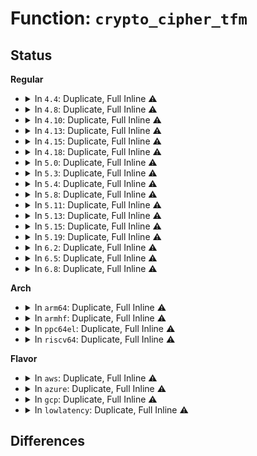 # Function: <code>crypto_cipher_tfm</code>

## Status
<b>Regular</b>
<ul>
<li>
<details>
<summary>In <code>4.4</code>: Duplicate, Full Inline ⚠️</summary>

**Collision:** Static Duplication

**Inline:** Full

**Transformation:** False

**Instances:**

```
In crypto/ecb.c (ffffffff813a9046)
Location: include/linux/crypto.h:1450
Inline: True
Inline callers:
  - crypto/ecb.c:crypto_ecb_exit_tfm
```
```
In crypto/cbc.c (ffffffff813a9216)
Location: include/linux/crypto.h:1450
Inline: True
Inline callers:
  - crypto/cbc.c:crypto_cbc_exit_tfm
```
```
In net/ipv4/tcp_fastopen.c (ffffffff817826cd)
Location: include/linux/crypto.h:1450
Inline: True
Inline callers:
  - net/ipv4/tcp_fastopen.c:tcp_fastopen_ctx_free
  - net/ipv4/tcp_fastopen.c:tcp_fastopen_reset_cipher
```
</details>
</li>
<li>
<details>
<summary>In <code>4.8</code>: Duplicate, Full Inline ⚠️</summary>

**Collision:** Static Duplication

**Inline:** Full

**Transformation:** False

**Instances:**

```
In crypto/ecb.c (ffffffff813e7016)
Location: include/linux/crypto.h:1407
Inline: True
Inline callers:
  - crypto/ecb.c:crypto_ecb_exit_tfm
```
```
In crypto/cbc.c (ffffffff813e71d6)
Location: include/linux/crypto.h:1407
Inline: True
Inline callers:
  - crypto/cbc.c:crypto_cbc_exit_tfm
```
```
In crypto/xts.c (ffffffff813e85bd)
Location: include/linux/crypto.h:1407
Inline: True
Inline callers:
  - crypto/xts.c:exit_tfm
  - crypto/xts.c:exit_tfm
  - crypto/xts.c:init_tfm
  - crypto/xts.c:init_tfm
```
```
In crypto/ctr.c (ffffffff813e8c36)
Location: include/linux/crypto.h:1407
Inline: True
Inline callers:
  - crypto/ctr.c:crypto_ctr_exit_tfm
```
```
In crypto/drbg.c (0)
Location: include/linux/crypto.h:1407
Inline: True
```
```
In net/ipv4/tcp_fastopen.c (ffffffff817efe73)
Location: include/linux/crypto.h:1407
Inline: True
Inline callers:
  - net/ipv4/tcp_fastopen.c:tcp_fastopen_reset_cipher
  - net/ipv4/tcp_fastopen.c:tcp_fastopen_ctx_free
```
</details>
</li>
<li>
<details>
<summary>In <code>4.10</code>: Duplicate, Full Inline ⚠️</summary>

**Collision:** Static Duplication

**Inline:** Full

**Transformation:** False

**Instances:**

```
In crypto/ecb.c (ffffffff813ffdc6)
Location: include/linux/crypto.h:1410
Inline: True
Inline callers:
  - crypto/ecb.c:crypto_ecb_exit_tfm
```
```
In crypto/cbc.c (ffffffff813fffb6)
Location: include/linux/crypto.h:1410
Inline: True
Inline callers:
  - crypto/cbc.c:crypto_cbc_exit_tfm
```
```
In crypto/xts.c (ffffffff814011fa)
Location: include/linux/crypto.h:1410
Inline: True
Inline callers:
  - crypto/xts.c:exit_tfm
```
```
In crypto/ctr.c (ffffffff81402246)
Location: include/linux/crypto.h:1410
Inline: True
Inline callers:
  - crypto/ctr.c:crypto_ctr_exit_tfm
```
```
In crypto/drbg.c (0)
Location: include/linux/crypto.h:1410
Inline: True
```
```
In net/ipv4/tcp_fastopen.c (ffffffff81820883)
Location: include/linux/crypto.h:1410
Inline: True
Inline callers:
  - net/ipv4/tcp_fastopen.c:tcp_fastopen_reset_cipher
  - net/ipv4/tcp_fastopen.c:tcp_fastopen_ctx_free
```
</details>
</li>
<li>
<details>
<summary>In <code>4.13</code>: Duplicate, Full Inline ⚠️</summary>

**Collision:** Static Duplication

**Inline:** Full

**Transformation:** False

**Instances:**

```
In fs/crypto/crypto.c (0)
Location: include/linux/crypto.h:1410
Inline: True
```
```
In fs/crypto/keyinfo.c (ffffffff812ad81a)
Location: include/linux/crypto.h:1410
Inline: True
```
```
In crypto/ecb.c (ffffffff8140d0d6)
Location: include/linux/crypto.h:1410
Inline: True
Inline callers:
  - crypto/ecb.c:crypto_ecb_exit_tfm
```
```
In crypto/cbc.c (ffffffff8140d2c6)
Location: include/linux/crypto.h:1410
Inline: True
Inline callers:
  - crypto/cbc.c:crypto_cbc_exit_tfm
```
```
In crypto/xts.c (ffffffff8140e68a)
Location: include/linux/crypto.h:1410
Inline: True
Inline callers:
  - crypto/xts.c:exit_tfm
```
```
In crypto/ctr.c (ffffffff8140f366)
Location: include/linux/crypto.h:1410
Inline: True
Inline callers:
  - crypto/ctr.c:crypto_ctr_exit_tfm
```
```
In crypto/drbg.c (0)
Location: include/linux/crypto.h:1410
Inline: True
```
```
In net/ipv4/tcp_fastopen.c (ffffffff81840d93)
Location: include/linux/crypto.h:1410
Inline: True
Inline callers:
  - net/ipv4/tcp_fastopen.c:tcp_fastopen_reset_cipher
  - net/ipv4/tcp_fastopen.c:tcp_fastopen_ctx_free
```
</details>
</li>
<li>
<details>
<summary>In <code>4.15</code>: Duplicate, Full Inline ⚠️</summary>

**Collision:** Static Duplication

**Inline:** Full

**Transformation:** False

**Instances:**

```
In fs/crypto/crypto.c (0)
Location: include/linux/crypto.h:1458
Inline: True
```
```
In fs/crypto/keyinfo.c (ffffffff812d0d0a)
Location: include/linux/crypto.h:1458
Inline: True
```
```
In crypto/ecb.c (ffffffff81435b46)
Location: include/linux/crypto.h:1458
Inline: True
Inline callers:
  - crypto/ecb.c:crypto_ecb_exit_tfm
```
```
In crypto/cbc.c (ffffffff81435d36)
Location: include/linux/crypto.h:1458
Inline: True
Inline callers:
  - crypto/cbc.c:crypto_cbc_exit_tfm
```
```
In crypto/xts.c (ffffffff8143715a)
Location: include/linux/crypto.h:1458
Inline: True
Inline callers:
  - crypto/xts.c:exit_tfm
```
```
In crypto/ctr.c (ffffffff81437d76)
Location: include/linux/crypto.h:1458
Inline: True
Inline callers:
  - crypto/ctr.c:crypto_ctr_exit_tfm
```
```
In crypto/drbg.c (0)
Location: include/linux/crypto.h:1458
Inline: True
```
```
In net/ipv4/tcp_fastopen.c (ffffffff818c061a)
Location: include/linux/crypto.h:1458
Inline: True
Inline callers:
  - net/ipv4/tcp_fastopen.c:tcp_fastopen_reset_cipher
  - net/ipv4/tcp_fastopen.c:tcp_fastopen_ctx_free
```
</details>
</li>
<li>
<details>
<summary>In <code>4.18</code>: Duplicate, Full Inline ⚠️</summary>

**Collision:** Static Duplication

**Inline:** Full

**Transformation:** False

**Instances:**

```
In fs/crypto/crypto.c (ffffffff812fa431)
Location: include/linux/crypto.h:1471
Inline: True
Inline callers:
  - fs/crypto/crypto.c:fscrypt_do_page_crypto
```
```
In fs/crypto/keyinfo.c (ffffffff812fb85a)
Location: include/linux/crypto.h:1471
Inline: True
```
```
In crypto/ecb.c (ffffffff814686b5)
Location: include/linux/crypto.h:1471
Inline: True
Inline callers:
  - crypto/ecb.c:crypto_ecb_exit_tfm
  - crypto/ecb.c:crypto_ecb_setkey
```
```
In crypto/cbc.c (ffffffff814688c5)
Location: include/linux/crypto.h:1471
Inline: True
Inline callers:
  - crypto/cbc.c:crypto_cbc_exit_tfm
  - crypto/cbc.c:crypto_cbc_decrypt
  - crypto/cbc.c:crypto_cbc_decrypt
  - crypto/cbc.c:crypto_cbc_setkey
```
```
In crypto/xts.c (ffffffff8146998a)
Location: include/linux/crypto.h:1471
Inline: True
Inline callers:
  - crypto/xts.c:exit_tfm
  - crypto/xts.c:init_crypt
```
```
In crypto/ctr.c (ffffffff8146a6d5)
Location: include/linux/crypto.h:1471
Inline: True
Inline callers:
  - crypto/ctr.c:crypto_ctr_exit_tfm
  - crypto/ctr.c:crypto_ctr_crypt
  - crypto/ctr.c:crypto_ctr_setkey
```
```
In crypto/drbg.c (ffffffff8146fc16)
Location: include/linux/crypto.h:1471
Inline: True
Inline callers:
  - crypto/drbg.c:drbg_fini_sym_kernel
  - crypto/drbg.c:drbg_ctr_df
  - crypto/drbg.c:drbg_ctr_df
```
```
In net/ipv4/tcp_fastopen.c (ffffffff819165fc)
Location: include/linux/crypto.h:1471
Inline: True
Inline callers:
  - net/ipv4/tcp_fastopen.c:tcp_try_fastopen
  - net/ipv4/tcp_fastopen.c:tcp_try_fastopen
  - net/ipv4/tcp_fastopen.c:tcp_try_fastopen
  - net/ipv4/tcp_fastopen.c:tcp_fastopen_reset_cipher
  - net/ipv4/tcp_fastopen.c:tcp_fastopen_reset_cipher
  - net/ipv4/tcp_fastopen.c:tcp_fastopen_ctx_free
```
</details>
</li>
<li>
<details>
<summary>In <code>5.0</code>: Duplicate, Full Inline ⚠️</summary>

**Collision:** Static Duplication

**Inline:** Full

**Transformation:** False

**Instances:**

```
In fs/crypto/crypto.c (ffffffff8130f5aa)
Location: include/linux/crypto.h:1656
Inline: True
Inline callers:
  - fs/crypto/crypto.c:fscrypt_generate_iv
```
```
In fs/crypto/keyinfo.c (ffffffff813110a7)
Location: include/linux/crypto.h:1656
Inline: True
Inline callers:
  - fs/crypto/keyinfo.c:put_crypt_info
```
```
In crypto/ecb.c (ffffffff81486325)
Location: include/linux/crypto.h:1656
Inline: True
Inline callers:
  - crypto/ecb.c:crypto_ecb_exit_tfm
  - crypto/ecb.c:crypto_ecb_setkey
```
```
In crypto/cbc.c (ffffffff81486535)
Location: include/linux/crypto.h:1656
Inline: True
Inline callers:
  - crypto/cbc.c:crypto_cbc_exit_tfm
  - crypto/cbc.c:crypto_cbc_decrypt
  - crypto/cbc.c:crypto_cbc_decrypt
  - crypto/cbc.c:crypto_cbc_setkey
```
```
In crypto/xts.c (ffffffff8148774a)
Location: include/linux/crypto.h:1656
Inline: True
Inline callers:
  - crypto/xts.c:exit_tfm
```
```
In crypto/ctr.c (ffffffff81487f35)
Location: include/linux/crypto.h:1656
Inline: True
Inline callers:
  - crypto/ctr.c:crypto_ctr_exit_tfm
  - crypto/ctr.c:crypto_ctr_crypt
  - crypto/ctr.c:crypto_ctr_setkey
```
```
In crypto/drbg.c (ffffffff8148d5f6)
Location: include/linux/crypto.h:1656
Inline: True
Inline callers:
  - crypto/drbg.c:drbg_fini_sym_kernel
  - crypto/drbg.c:drbg_ctr_df
  - crypto/drbg.c:drbg_ctr_df
```
```
In net/ipv4/tcp_fastopen.c (ffffffff81944d9c)
Location: include/linux/crypto.h:1656
Inline: True
Inline callers:
  - net/ipv4/tcp_fastopen.c:tcp_try_fastopen
  - net/ipv4/tcp_fastopen.c:tcp_try_fastopen
  - net/ipv4/tcp_fastopen.c:tcp_try_fastopen
  - net/ipv4/tcp_fastopen.c:tcp_fastopen_reset_cipher
  - net/ipv4/tcp_fastopen.c:tcp_fastopen_reset_cipher
  - net/ipv4/tcp_fastopen.c:tcp_fastopen_ctx_free
```
</details>
</li>
<li>
<details>
<summary>In <code>5.3</code>: Duplicate, Full Inline ⚠️</summary>

**Collision:** Static Duplication

**Inline:** Full

**Transformation:** False

**Instances:**

```
In fs/crypto/crypto.c (ffffffff81336aca)
Location: include/linux/crypto.h:1653
Inline: True
Inline callers:
  - fs/crypto/crypto.c:fscrypt_generate_iv
```
```
In fs/crypto/keyinfo.c (ffffffff81338426)
Location: include/linux/crypto.h:1653
Inline: True
Inline callers:
  - fs/crypto/keyinfo.c:put_crypt_info
```
```
In crypto/skcipher.c (ffffffff814a8f35)
Location: include/linux/crypto.h:1653
Inline: True
Inline callers:
  - crypto/skcipher.c:skcipher_exit_tfm_simple
  - crypto/skcipher.c:skcipher_setkey_simple
```
```
In crypto/ecb.c (0)
Location: include/linux/crypto.h:1653
Inline: True
```
```
In crypto/cbc.c (ffffffff814b466e)
Location: include/linux/crypto.h:1653
Inline: True
Inline callers:
  - crypto/cbc.c:crypto_cbc_decrypt
  - crypto/cbc.c:crypto_cbc_decrypt
```
```
In crypto/xts.c (ffffffff814b543a)
Location: include/linux/crypto.h:1653
Inline: True
Inline callers:
  - crypto/xts.c:exit_tfm
```
```
In crypto/ctr.c (ffffffff814b611f)
Location: include/linux/crypto.h:1653
Inline: True
Inline callers:
  - crypto/ctr.c:crypto_ctr_crypt
```
```
In crypto/drbg.c (ffffffff814baf76)
Location: include/linux/crypto.h:1653
Inline: True
Inline callers:
  - crypto/drbg.c:drbg_fini_sym_kernel
  - crypto/drbg.c:drbg_ctr_df
  - crypto/drbg.c:drbg_ctr_df
```
</details>
</li>
<li>
<details>
<summary>In <code>5.4</code>: Duplicate, Full Inline ⚠️</summary>

**Collision:** Static Duplication

**Inline:** Full

**Transformation:** False

**Instances:**

```
In fs/crypto/crypto.c (ffffffff8134a642)
Location: include/linux/crypto.h:1653
Inline: True
Inline callers:
  - fs/crypto/crypto.c:fscrypt_generate_iv
```
```
In fs/crypto/keysetup.c (ffffffff8134d6c0)
Location: include/linux/crypto.h:1653
Inline: True
Inline callers:
  - fs/crypto/keysetup.c:put_crypt_info
  - fs/crypto/keysetup.c:fscrypt_set_derived_key
```
```
In crypto/skcipher.c (ffffffff814c3b95)
Location: include/linux/crypto.h:1653
Inline: True
Inline callers:
  - crypto/skcipher.c:skcipher_exit_tfm_simple
  - crypto/skcipher.c:skcipher_setkey_simple
```
```
In crypto/ecb.c (0)
Location: include/linux/crypto.h:1653
Inline: True
```
```
In crypto/cbc.c (ffffffff814cd3de)
Location: include/linux/crypto.h:1653
Inline: True
Inline callers:
  - crypto/cbc.c:crypto_cbc_decrypt
  - crypto/cbc.c:crypto_cbc_decrypt
```
```
In crypto/xts.c (ffffffff814ce68a)
Location: include/linux/crypto.h:1653
Inline: True
Inline callers:
  - crypto/xts.c:exit_tfm
  - crypto/xts.c:init_crypt
```
```
In crypto/ctr.c (ffffffff814cf31f)
Location: include/linux/crypto.h:1653
Inline: True
Inline callers:
  - crypto/ctr.c:crypto_ctr_crypt
```
```
In crypto/drbg.c (ffffffff814d3d46)
Location: include/linux/crypto.h:1653
Inline: True
Inline callers:
  - crypto/drbg.c:drbg_fini_sym_kernel
  - crypto/drbg.c:drbg_ctr_df
  - crypto/drbg.c:drbg_ctr_df
```
</details>
</li>
<li>
<details>
<summary>In <code>5.8</code>: Duplicate, Full Inline ⚠️</summary>

**Collision:** Static Duplication

**Inline:** Full

**Transformation:** False

**Instances:**

```
In crypto/cipher.c (ffffffff8151f4a8)
Location: include/linux/crypto.h:759
Inline: True
Inline callers:
  - crypto/cipher.c:crypto_cipher_decrypt_one
  - crypto/cipher.c:crypto_cipher_encrypt_one
  - crypto/cipher.c:crypto_cipher_setkey
  - crypto/cipher.c:setkey_unaligned
```
```
In crypto/skcipher.c (ffffffff81522c25)
Location: include/linux/crypto.h:759
Inline: True
Inline callers:
  - crypto/skcipher.c:skcipher_exit_tfm_simple
```
```
In crypto/ecb.c (ffffffff8152c599)
Location: include/linux/crypto.h:759
Inline: True
Inline callers:
  - crypto/ecb.c:crypto_ecb_crypt
```
```
In crypto/xts.c (ffffffff8152da8a)
Location: include/linux/crypto.h:759
Inline: True
Inline callers:
  - crypto/xts.c:exit_tfm
```
```
In crypto/ctr.c (ffffffff8152e511)
Location: include/linux/crypto.h:759
Inline: True
Inline callers:
  - crypto/ctr.c:crypto_ctr_crypt
```
```
In crypto/drbg.c (ffffffff81533096)
Location: include/linux/crypto.h:759
Inline: True
Inline callers:
  - crypto/drbg.c:drbg_fini_sym_kernel
```
</details>
</li>
<li>
<details>
<summary>In <code>5.11</code>: Duplicate, Full Inline ⚠️</summary>

**Collision:** Static Duplication

**Inline:** Full

**Transformation:** False

**Instances:**

```
In crypto/cipher.c (ffffffff8153c308)
Location: include/linux/crypto.h:795
Inline: True
Inline callers:
  - crypto/cipher.c:crypto_cipher_decrypt_one
  - crypto/cipher.c:crypto_cipher_encrypt_one
  - crypto/cipher.c:crypto_cipher_setkey
  - crypto/cipher.c:setkey_unaligned
```
```
In crypto/skcipher.c (ffffffff8153fb75)
Location: include/linux/crypto.h:795
Inline: True
Inline callers:
  - crypto/skcipher.c:skcipher_exit_tfm_simple
```
```
In crypto/ecb.c (ffffffff81549589)
Location: include/linux/crypto.h:795
Inline: True
Inline callers:
  - crypto/ecb.c:crypto_ecb_crypt
```
```
In crypto/cbc.c (ffffffff815499e7)
Location: include/linux/crypto.h:795
Inline: True
Inline callers:
  - crypto/cbc.c:crypto_cbc_decrypt_inplace
  - crypto/cbc.c:crypto_cbc_decrypt_segment
```
```
In crypto/xts.c (ffffffff8154aa5a)
Location: include/linux/crypto.h:795
Inline: True
Inline callers:
  - crypto/xts.c:xts_exit_tfm
```
```
In crypto/ctr.c (ffffffff8154b4b1)
Location: include/linux/crypto.h:795
Inline: True
Inline callers:
  - crypto/ctr.c:crypto_ctr_crypt
```
```
In crypto/drbg.c (ffffffff8154ffe6)
Location: include/linux/crypto.h:795
Inline: True
Inline callers:
  - crypto/drbg.c:drbg_fini_sym_kernel
```
</details>
</li>
<li>
<details>
<summary>In <code>5.13</code>: Duplicate, Full Inline ⚠️</summary>

**Collision:** Static Duplication

**Inline:** Full

**Transformation:** False

**Instances:**

```
In crypto/cipher.c (ffffffff815449f8)
Location: include/crypto/internal/cipher.h:66
Inline: True
Inline callers:
  - crypto/cipher.c:crypto_cipher_decrypt_one
  - crypto/cipher.c:crypto_cipher_encrypt_one
  - crypto/cipher.c:crypto_cipher_setkey
  - crypto/cipher.c:setkey_unaligned
```
```
In crypto/skcipher.c (ffffffff815480e5)
Location: include/crypto/internal/cipher.h:66
Inline: True
Inline callers:
  - crypto/skcipher.c:skcipher_exit_tfm_simple
```
```
In crypto/ecb.c (ffffffff81551c84)
Location: include/crypto/internal/cipher.h:66
Inline: True
Inline callers:
  - crypto/ecb.c:crypto_ecb_crypt
```
```
In crypto/cbc.c (ffffffff815520fd)
Location: include/crypto/internal/cipher.h:66
Inline: True
Inline callers:
  - crypto/cbc.c:crypto_cbc_decrypt
```
```
In crypto/xts.c (ffffffff8155307a)
Location: include/crypto/internal/cipher.h:66
Inline: True
Inline callers:
  - crypto/xts.c:xts_exit_tfm
```
```
In crypto/ctr.c (ffffffff81553ad0)
Location: include/crypto/internal/cipher.h:66
Inline: True
Inline callers:
  - crypto/ctr.c:crypto_ctr_crypt
```
```
In crypto/drbg.c (ffffffff815587e6)
Location: include/crypto/internal/cipher.h:66
Inline: True
Inline callers:
  - crypto/drbg.c:drbg_fini_sym_kernel
```
</details>
</li>
<li>
<details>
<summary>In <code>5.15</code>: Duplicate, Full Inline ⚠️</summary>

**Collision:** Static Duplication

**Inline:** Full

**Transformation:** False

**Instances:**

```
In crypto/cipher.c (ffffffff815a5198)
Location: include/crypto/internal/cipher.h:66
Inline: True
Inline callers:
  - crypto/cipher.c:crypto_cipher_decrypt_one
  - crypto/cipher.c:crypto_cipher_encrypt_one
  - crypto/cipher.c:crypto_cipher_setkey
  - crypto/cipher.c:setkey_unaligned
```
```
In crypto/skcipher.c (ffffffff815a88c5)
Location: include/crypto/internal/cipher.h:66
Inline: True
Inline callers:
  - crypto/skcipher.c:skcipher_exit_tfm_simple
```
```
In crypto/ecb.c (ffffffff815b2c84)
Location: include/crypto/internal/cipher.h:66
Inline: True
Inline callers:
  - crypto/ecb.c:crypto_ecb_crypt
```
```
In crypto/cbc.c (ffffffff815b30fd)
Location: include/crypto/internal/cipher.h:66
Inline: True
Inline callers:
  - crypto/cbc.c:crypto_cbc_decrypt
```
```
In crypto/xts.c (ffffffff815b40aa)
Location: include/crypto/internal/cipher.h:66
Inline: True
Inline callers:
  - crypto/xts.c:xts_exit_tfm
```
```
In crypto/ctr.c (ffffffff815b4b00)
Location: include/crypto/internal/cipher.h:66
Inline: True
Inline callers:
  - crypto/ctr.c:crypto_ctr_crypt
```
```
In crypto/drbg.c (ffffffff815b9a96)
Location: include/crypto/internal/cipher.h:66
Inline: True
Inline callers:
  - crypto/drbg.c:drbg_fini_sym_kernel
```
</details>
</li>
<li>
<details>
<summary>In <code>5.19</code>: Duplicate, Full Inline ⚠️</summary>

**Collision:** Static Duplication

**Inline:** Full

**Transformation:** False

**Instances:**

```
In crypto/cipher.c (ffffffff8164be87)
Location: include/crypto/internal/cipher.h:66
Inline: True
Inline callers:
  - crypto/cipher.c:crypto_cipher_decrypt_one
  - crypto/cipher.c:crypto_cipher_encrypt_one
  - crypto/cipher.c:crypto_cipher_setkey
  - crypto/cipher.c:setkey_unaligned
```
```
In crypto/skcipher.c (ffffffff8164fc65)
Location: include/crypto/internal/cipher.h:66
Inline: True
Inline callers:
  - crypto/skcipher.c:skcipher_exit_tfm_simple
```
```
In crypto/ecb.c (ffffffff8165b7f6)
Location: include/crypto/internal/cipher.h:66
Inline: True
Inline callers:
  - crypto/ecb.c:crypto_ecb_crypt
```
```
In crypto/cbc.c (ffffffff8165bd60)
Location: include/crypto/internal/cipher.h:66
Inline: True
Inline callers:
  - crypto/cbc.c:crypto_cbc_decrypt
  - crypto/cbc.c:crypto_cbc_decrypt_inplace
```
```
In crypto/xts.c (ffffffff8165ceea)
Location: include/crypto/internal/cipher.h:66
Inline: True
Inline callers:
  - crypto/xts.c:xts_exit_tfm
```
```
In crypto/ctr.c (ffffffff8165da41)
Location: include/crypto/internal/cipher.h:66
Inline: True
Inline callers:
  - crypto/ctr.c:crypto_ctr_crypt
```
```
In crypto/drbg.c (ffffffff81663066)
Location: include/crypto/internal/cipher.h:66
Inline: True
Inline callers:
  - crypto/drbg.c:drbg_fini_sym_kernel
```
</details>
</li>
<li>
<details>
<summary>In <code>6.2</code>: Duplicate, Full Inline ⚠️</summary>

**Collision:** Static Duplication

**Inline:** Full

**Transformation:** False

**Instances:**

```
In crypto/cipher.c (ffffffff81704e8c)
Location: include/crypto/internal/cipher.h:66
Inline: True
Inline callers:
  - crypto/cipher.c:cipher_crypt_one
  - crypto/cipher.c:crypto_cipher_setkey
  - crypto/cipher.c:setkey_unaligned
```
```
In crypto/skcipher.c (ffffffff817090e5)
Location: include/crypto/internal/cipher.h:66
Inline: True
Inline callers:
  - crypto/skcipher.c:skcipher_exit_tfm_simple
```
```
In crypto/ecb.c (ffffffff81714fc6)
Location: include/crypto/internal/cipher.h:66
Inline: True
Inline callers:
  - crypto/ecb.c:crypto_ecb_crypt
```
```
In crypto/cbc.c (ffffffff817155ab)
Location: include/crypto/internal/cipher.h:66
Inline: True
Inline callers:
  - crypto/cbc.c:crypto_cbc_decrypt_inplace
  - crypto/cbc.c:crypto_cbc_decrypt_segment
  - crypto/cbc.c:crypto_cbc_encrypt_inplace
  - crypto/cbc.c:crypto_cbc_encrypt_segment
```
```
In crypto/xts.c (ffffffff8171699a)
Location: include/crypto/internal/cipher.h:66
Inline: True
Inline callers:
  - crypto/xts.c:xts_exit_tfm
```
```
In crypto/ctr.c (ffffffff817175d1)
Location: include/crypto/internal/cipher.h:66
Inline: True
Inline callers:
  - crypto/ctr.c:crypto_ctr_crypt
```
```
In crypto/drbg.c (ffffffff8171d2b6)
Location: include/crypto/internal/cipher.h:66
Inline: True
Inline callers:
  - crypto/drbg.c:drbg_fini_sym_kernel
```
</details>
</li>
<li>
<details>
<summary>In <code>6.5</code>: Duplicate, Full Inline ⚠️</summary>

**Collision:** Static Duplication

**Inline:** Full

**Transformation:** False

**Instances:**

```
In crypto/cipher.c (ffffffff8173f15c)
Location: include/crypto/internal/cipher.h:66
Inline: True
Inline callers:
  - crypto/cipher.c:cipher_crypt_one
  - crypto/cipher.c:cipher_crypt_one
  - crypto/cipher.c:crypto_cipher_setkey
  - crypto/cipher.c:setkey_unaligned
```
```
In crypto/skcipher.c (ffffffff81742935)
Location: include/crypto/internal/cipher.h:66
Inline: True
Inline callers:
  - crypto/skcipher.c:skcipher_exit_tfm_simple
```
```
In crypto/ecb.c (ffffffff81750876)
Location: include/crypto/internal/cipher.h:66
Inline: True
Inline callers:
  - crypto/ecb.c:crypto_ecb_crypt
```
```
In crypto/cbc.c (ffffffff81750e5b)
Location: include/crypto/internal/cipher.h:66
Inline: True
Inline callers:
  - crypto/cbc.c:crypto_cbc_decrypt_inplace
  - crypto/cbc.c:crypto_cbc_decrypt_segment
  - crypto/cbc.c:crypto_cbc_encrypt_inplace
  - crypto/cbc.c:crypto_cbc_encrypt_segment
```
```
In crypto/xts.c (ffffffff8175224a)
Location: include/crypto/internal/cipher.h:66
Inline: True
Inline callers:
  - crypto/xts.c:xts_exit_tfm
```
```
In crypto/ctr.c (ffffffff81752ef1)
Location: include/crypto/internal/cipher.h:66
Inline: True
Inline callers:
  - crypto/ctr.c:crypto_ctr_crypt
  - crypto/ctr.c:crypto_ctr_crypt
```
```
In crypto/drbg.c (ffffffff81758b46)
Location: include/crypto/internal/cipher.h:66
Inline: True
Inline callers:
  - crypto/drbg.c:drbg_fini_sym_kernel
```
</details>
</li>
<li>
<details>
<summary>In <code>6.8</code>: Duplicate, Full Inline ⚠️</summary>

**Collision:** Static Duplication

**Inline:** Full

**Transformation:** False

**Instances:**

```
In crypto/cipher.c (ffffffff8177ffdc)
Location: include/crypto/internal/cipher.h:66
Inline: True
Inline callers:
  - crypto/cipher.c:cipher_crypt_one
  - crypto/cipher.c:cipher_crypt_one
  - crypto/cipher.c:crypto_cipher_setkey
  - crypto/cipher.c:setkey_unaligned
```
```
In crypto/skcipher.c (ffffffff81784c25)
Location: include/crypto/internal/cipher.h:66
Inline: True
Inline callers:
  - crypto/skcipher.c:skcipher_exit_tfm_simple
```
```
In crypto/ecb.c (ffffffff81792505)
Location: include/crypto/internal/cipher.h:66
Inline: True
Inline callers:
  - crypto/ecb.c:lskcipher_exit_tfm_simple2
  - crypto/ecb.c:crypto_ecb_decrypt2
  - crypto/ecb.c:crypto_ecb_encrypt2
```
```
In crypto/xts.c (ffffffff817940ca)
Location: include/crypto/internal/cipher.h:66
Inline: True
Inline callers:
  - crypto/xts.c:xts_exit_tfm
```
```
In crypto/ctr.c (ffffffff81794e91)
Location: include/crypto/internal/cipher.h:66
Inline: True
Inline callers:
  - crypto/ctr.c:crypto_ctr_crypt
  - crypto/ctr.c:crypto_ctr_crypt
```
```
In crypto/drbg.c (ffffffff8179aa46)
Location: include/crypto/internal/cipher.h:66
Inline: True
Inline callers:
  - crypto/drbg.c:drbg_fini_sym_kernel
```
</details>
</li>
</ul>
<b>Arch</b>
<ul>
<li>
<details>
<summary>In <code>arm64</code>: Duplicate, Full Inline ⚠️</summary>

**Collision:** Static Duplication

**Inline:** Full

**Transformation:** False

**Instances:**

```
In fs/crypto/crypto.c (ffff80001040ae30)
Location: include/linux/crypto.h:1653
Inline: True
Inline callers:
  - fs/crypto/crypto.c:fscrypt_generate_iv
```
```
In fs/crypto/keysetup.c (ffff80001040e734)
Location: include/linux/crypto.h:1653
Inline: True
Inline callers:
  - fs/crypto/keysetup.c:put_crypt_info
  - fs/crypto/keysetup.c:fscrypt_set_derived_key
```
```
In crypto/skcipher.c (ffff8000105be538)
Location: include/linux/crypto.h:1653
Inline: True
Inline callers:
  - crypto/skcipher.c:skcipher_exit_tfm_simple
  - crypto/skcipher.c:skcipher_setkey_simple
```
```
In crypto/ecb.c (0)
Location: include/linux/crypto.h:1653
Inline: True
```
```
In crypto/cbc.c (ffff8000105c927c)
Location: include/linux/crypto.h:1653
Inline: True
Inline callers:
  - crypto/cbc.c:crypto_cbc_decrypt
  - crypto/cbc.c:crypto_cbc_decrypt
```
```
In crypto/xts.c (ffff8000105ca524)
Location: include/linux/crypto.h:1653
Inline: True
Inline callers:
  - crypto/xts.c:exit_tfm
  - crypto/xts.c:init_crypt
```
```
In crypto/ctr.c (ffff8000105cb2c4)
Location: include/linux/crypto.h:1653
Inline: True
Inline callers:
  - crypto/ctr.c:crypto_ctr_crypt
```
```
In crypto/drbg.c (ffff8000105d07d8)
Location: include/linux/crypto.h:1653
Inline: True
Inline callers:
  - crypto/drbg.c:drbg_fini_sym_kernel
  - crypto/drbg.c:drbg_ctr_df
  - crypto/drbg.c:drbg_ctr_df
```
</details>
</li>
<li>
<details>
<summary>In <code>armhf</code>: Duplicate, Full Inline ⚠️</summary>

**Collision:** Static Duplication

**Inline:** Full

**Transformation:** False

**Instances:**

```
In fs/crypto/crypto.c (c05d7fbc)
Location: include/linux/crypto.h:1653
Inline: True
Inline callers:
  - fs/crypto/crypto.c:fscrypt_generate_iv
```
```
In fs/crypto/keysetup.c (c05db20c)
Location: include/linux/crypto.h:1653
Inline: True
Inline callers:
  - fs/crypto/keysetup.c:put_crypt_info
  - fs/crypto/keysetup.c:fscrypt_set_derived_key
```
```
In crypto/skcipher.c (c076c2a0)
Location: include/linux/crypto.h:1653
Inline: True
Inline callers:
  - crypto/skcipher.c:skcipher_exit_tfm_simple
  - crypto/skcipher.c:skcipher_setkey_simple
```
```
In crypto/ecb.c (0)
Location: include/linux/crypto.h:1653
Inline: True
```
```
In crypto/cbc.c (c0776fec)
Location: include/linux/crypto.h:1653
Inline: True
Inline callers:
  - crypto/cbc.c:crypto_cbc_decrypt
  - crypto/cbc.c:crypto_cbc_decrypt
  - crypto/cbc.c:crypto_cbc_encrypt
  - crypto/cbc.c:crypto_cbc_encrypt
```
```
In crypto/xts.c (c0778154)
Location: include/linux/crypto.h:1653
Inline: True
Inline callers:
  - crypto/xts.c:exit_tfm
  - crypto/xts.c:init_crypt
```
```
In crypto/ctr.c (c0778df4)
Location: include/linux/crypto.h:1653
Inline: True
Inline callers:
  - crypto/ctr.c:crypto_ctr_crypt
```
```
In crypto/drbg.c (c077e170)
Location: include/linux/crypto.h:1653
Inline: True
Inline callers:
  - crypto/drbg.c:drbg_fini_sym_kernel
  - crypto/drbg.c:drbg_ctr_df
  - crypto/drbg.c:drbg_ctr_df
```
</details>
</li>
<li>
<details>
<summary>In <code>ppc64el</code>: Duplicate, Full Inline ⚠️</summary>

**Collision:** Static Duplication

**Inline:** Full

**Transformation:** False

**Instances:**

```
In fs/crypto/crypto.c (c0000000005177ec)
Location: include/linux/crypto.h:1653
Inline: True
Inline callers:
  - fs/crypto/crypto.c:fscrypt_generate_iv
```
```
In fs/crypto/keysetup.c (c00000000051bd08)
Location: include/linux/crypto.h:1653
Inline: True
Inline callers:
  - fs/crypto/keysetup.c:put_crypt_info
  - fs/crypto/keysetup.c:fscrypt_set_derived_key
```
```
In crypto/skcipher.c (c000000000745cfc)
Location: include/linux/crypto.h:1653
Inline: True
Inline callers:
  - crypto/skcipher.c:skcipher_exit_tfm_simple
  - crypto/skcipher.c:skcipher_setkey_simple
```
```
In crypto/ecb.c (0)
Location: include/linux/crypto.h:1653
Inline: True
```
```
In crypto/cbc.c (c0000000007537c8)
Location: include/linux/crypto.h:1653
Inline: True
Inline callers:
  - crypto/cbc.c:crypto_cbc_decrypt
  - crypto/cbc.c:crypto_cbc_decrypt
```
```
In crypto/xts.c (c0000000007550b4)
Location: include/linux/crypto.h:1653
Inline: True
Inline callers:
  - crypto/xts.c:exit_tfm
  - crypto/xts.c:init_crypt
```
```
In crypto/ctr.c (c0000000007562c4)
Location: include/linux/crypto.h:1653
Inline: True
Inline callers:
  - crypto/ctr.c:crypto_ctr_crypt
```
```
In crypto/drbg.c (c00000000075cb74)
Location: include/linux/crypto.h:1653
Inline: True
Inline callers:
  - crypto/drbg.c:drbg_fini_sym_kernel
  - crypto/drbg.c:drbg_ctr_df
  - crypto/drbg.c:drbg_ctr_df
```
</details>
</li>
<li>
<details>
<summary>In <code>riscv64</code>: Duplicate, Full Inline ⚠️</summary>

**Collision:** Static Duplication

**Inline:** Full

**Transformation:** False

**Instances:**

```
In fs/crypto/crypto.c (ffffffe0002b4b60)
Location: include/linux/crypto.h:1653
Inline: True
Inline callers:
  - fs/crypto/crypto.c:fscrypt_generate_iv
```
```
In fs/crypto/keysetup.c (ffffffe0002b77d6)
Location: include/linux/crypto.h:1653
Inline: True
Inline callers:
  - fs/crypto/keysetup.c:put_crypt_info
  - fs/crypto/keysetup.c:fscrypt_set_derived_key
```
```
In crypto/skcipher.c (ffffffe00040394a)
Location: include/linux/crypto.h:1653
Inline: True
Inline callers:
  - crypto/skcipher.c:skcipher_exit_tfm_simple
  - crypto/skcipher.c:skcipher_setkey_simple
```
```
In crypto/ecb.c (0)
Location: include/linux/crypto.h:1653
Inline: True
```
```
In crypto/cbc.c (ffffffe00040db56)
Location: include/linux/crypto.h:1653
Inline: True
Inline callers:
  - crypto/cbc.c:crypto_cbc_decrypt
  - crypto/cbc.c:crypto_cbc_decrypt
```
```
In crypto/xts.c (ffffffe00040ea80)
Location: include/linux/crypto.h:1653
Inline: True
Inline callers:
  - crypto/xts.c:exit_tfm
  - crypto/xts.c:init_crypt
```
```
In crypto/ctr.c (ffffffe00040f44c)
Location: include/linux/crypto.h:1653
Inline: True
Inline callers:
  - crypto/ctr.c:crypto_ctr_crypt
```
```
In crypto/drbg.c (ffffffe00041542c)
Location: include/linux/crypto.h:1653
Inline: True
Inline callers:
  - crypto/drbg.c:drbg_fini_sym_kernel
  - crypto/drbg.c:drbg_ctr_df
  - crypto/drbg.c:drbg_ctr_df
```
</details>
</li>
</ul>
<b>Flavor</b>
<ul>
<li>
<details>
<summary>In <code>aws</code>: Duplicate, Full Inline ⚠️</summary>

**Collision:** Static Duplication

**Inline:** Full

**Transformation:** False

**Instances:**

```
In fs/crypto/crypto.c (ffffffff81342c22)
Location: include/linux/crypto.h:1653
Inline: True
Inline callers:
  - fs/crypto/crypto.c:fscrypt_generate_iv
```
```
In fs/crypto/keysetup.c (ffffffff81345ca0)
Location: include/linux/crypto.h:1653
Inline: True
Inline callers:
  - fs/crypto/keysetup.c:put_crypt_info
  - fs/crypto/keysetup.c:fscrypt_set_derived_key
```
```
In crypto/skcipher.c (ffffffff814bc175)
Location: include/linux/crypto.h:1653
Inline: True
Inline callers:
  - crypto/skcipher.c:skcipher_exit_tfm_simple
  - crypto/skcipher.c:skcipher_setkey_simple
```
```
In crypto/ecb.c (0)
Location: include/linux/crypto.h:1653
Inline: True
```
```
In crypto/cbc.c (ffffffff814c59be)
Location: include/linux/crypto.h:1653
Inline: True
Inline callers:
  - crypto/cbc.c:crypto_cbc_decrypt
  - crypto/cbc.c:crypto_cbc_decrypt
```
```
In crypto/xts.c (ffffffff814c6c6a)
Location: include/linux/crypto.h:1653
Inline: True
Inline callers:
  - crypto/xts.c:exit_tfm
  - crypto/xts.c:init_crypt
```
```
In crypto/ctr.c (ffffffff814c78ff)
Location: include/linux/crypto.h:1653
Inline: True
Inline callers:
  - crypto/ctr.c:crypto_ctr_crypt
```
```
In crypto/drbg.c (ffffffff814cc326)
Location: include/linux/crypto.h:1653
Inline: True
Inline callers:
  - crypto/drbg.c:drbg_fini_sym_kernel
  - crypto/drbg.c:drbg_ctr_df
  - crypto/drbg.c:drbg_ctr_df
```
</details>
</li>
<li>
<details>
<summary>In <code>azure</code>: Duplicate, Full Inline ⚠️</summary>

**Collision:** Static Duplication

**Inline:** Full

**Transformation:** False

**Instances:**

```
In fs/crypto/crypto.c (ffffffff81333902)
Location: include/linux/crypto.h:1653
Inline: True
Inline callers:
  - fs/crypto/crypto.c:fscrypt_generate_iv
```
```
In fs/crypto/keysetup.c (ffffffff81336980)
Location: include/linux/crypto.h:1653
Inline: True
Inline callers:
  - fs/crypto/keysetup.c:put_crypt_info
  - fs/crypto/keysetup.c:fscrypt_set_derived_key
```
```
In crypto/skcipher.c (ffffffff814acb95)
Location: include/linux/crypto.h:1653
Inline: True
Inline callers:
  - crypto/skcipher.c:skcipher_exit_tfm_simple
  - crypto/skcipher.c:skcipher_setkey_simple
```
```
In crypto/ecb.c (0)
Location: include/linux/crypto.h:1653
Inline: True
```
```
In crypto/cbc.c (ffffffff814b63de)
Location: include/linux/crypto.h:1653
Inline: True
Inline callers:
  - crypto/cbc.c:crypto_cbc_decrypt
  - crypto/cbc.c:crypto_cbc_decrypt
```
```
In crypto/xts.c (ffffffff814b768a)
Location: include/linux/crypto.h:1653
Inline: True
Inline callers:
  - crypto/xts.c:exit_tfm
  - crypto/xts.c:init_crypt
```
```
In crypto/ctr.c (ffffffff814b831f)
Location: include/linux/crypto.h:1653
Inline: True
Inline callers:
  - crypto/ctr.c:crypto_ctr_crypt
```
```
In crypto/drbg.c (ffffffff814bcd46)
Location: include/linux/crypto.h:1653
Inline: True
Inline callers:
  - crypto/drbg.c:drbg_fini_sym_kernel
  - crypto/drbg.c:drbg_ctr_df
  - crypto/drbg.c:drbg_ctr_df
```
</details>
</li>
<li>
<details>
<summary>In <code>gcp</code>: Duplicate, Full Inline ⚠️</summary>

**Collision:** Static Duplication

**Inline:** Full

**Transformation:** False

**Instances:**

```
In fs/crypto/crypto.c (ffffffff813406f2)
Location: include/linux/crypto.h:1653
Inline: True
Inline callers:
  - fs/crypto/crypto.c:fscrypt_generate_iv
```
```
In fs/crypto/keysetup.c (ffffffff81343770)
Location: include/linux/crypto.h:1653
Inline: True
Inline callers:
  - fs/crypto/keysetup.c:put_crypt_info
  - fs/crypto/keysetup.c:fscrypt_set_derived_key
```
```
In crypto/skcipher.c (ffffffff814b8205)
Location: include/linux/crypto.h:1653
Inline: True
Inline callers:
  - crypto/skcipher.c:skcipher_exit_tfm_simple
  - crypto/skcipher.c:skcipher_setkey_simple
```
```
In crypto/ecb.c (0)
Location: include/linux/crypto.h:1653
Inline: True
```
```
In crypto/cbc.c (ffffffff814c1a4e)
Location: include/linux/crypto.h:1653
Inline: True
Inline callers:
  - crypto/cbc.c:crypto_cbc_decrypt
  - crypto/cbc.c:crypto_cbc_decrypt
```
```
In crypto/xts.c (ffffffff814c2cfa)
Location: include/linux/crypto.h:1653
Inline: True
Inline callers:
  - crypto/xts.c:exit_tfm
  - crypto/xts.c:init_crypt
```
```
In crypto/ctr.c (ffffffff814c398f)
Location: include/linux/crypto.h:1653
Inline: True
Inline callers:
  - crypto/ctr.c:crypto_ctr_crypt
```
```
In crypto/drbg.c (ffffffff814c83b6)
Location: include/linux/crypto.h:1653
Inline: True
Inline callers:
  - crypto/drbg.c:drbg_fini_sym_kernel
  - crypto/drbg.c:drbg_ctr_df
  - crypto/drbg.c:drbg_ctr_df
```
</details>
</li>
<li>
<details>
<summary>In <code>lowlatency</code>: Duplicate, Full Inline ⚠️</summary>

**Collision:** Static Duplication

**Inline:** Full

**Transformation:** False

**Instances:**

```
In fs/crypto/crypto.c (ffffffff813539f2)
Location: include/linux/crypto.h:1653
Inline: True
Inline callers:
  - fs/crypto/crypto.c:fscrypt_generate_iv
```
```
In fs/crypto/keysetup.c (ffffffff81356a0e)
Location: include/linux/crypto.h:1653
Inline: True
Inline callers:
  - fs/crypto/keysetup.c:put_crypt_info
  - fs/crypto/keysetup.c:fscrypt_set_derived_key
```
```
In crypto/skcipher.c (ffffffff814d0ce5)
Location: include/linux/crypto.h:1653
Inline: True
Inline callers:
  - crypto/skcipher.c:skcipher_exit_tfm_simple
  - crypto/skcipher.c:skcipher_setkey_simple
```
```
In crypto/ecb.c (0)
Location: include/linux/crypto.h:1653
Inline: True
```
```
In crypto/cbc.c (ffffffff814da51e)
Location: include/linux/crypto.h:1653
Inline: True
Inline callers:
  - crypto/cbc.c:crypto_cbc_decrypt
  - crypto/cbc.c:crypto_cbc_decrypt
```
```
In crypto/xts.c (ffffffff814db7ca)
Location: include/linux/crypto.h:1653
Inline: True
Inline callers:
  - crypto/xts.c:exit_tfm
  - crypto/xts.c:init_crypt
```
```
In crypto/ctr.c (ffffffff814dc45f)
Location: include/linux/crypto.h:1653
Inline: True
Inline callers:
  - crypto/ctr.c:crypto_ctr_crypt
```
```
In crypto/drbg.c (ffffffff814e0e86)
Location: include/linux/crypto.h:1653
Inline: True
Inline callers:
  - crypto/drbg.c:drbg_fini_sym_kernel
  - crypto/drbg.c:drbg_ctr_df
  - crypto/drbg.c:drbg_ctr_df
```
</details>
</li>
</ul>

## Differences

